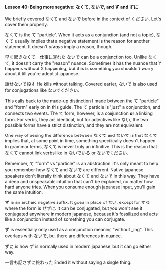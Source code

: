 
#### Lesson 40: Being more negative: なくて, ないで, and ず and ずに


We briefly covered なくて and ないで before in the context of ください. Let's cover them properly.


なくて is the て "particle". When it acts as a conjunction (and not a topic), なくて usually implies that a negative statement is the reason for another statement. It doesn't *always* imply a reason, though.


早く起きなくて　仕事に遅れた
ないで can be a conjunction too. Unlike なくて, it doesn't carry the "reason" nuance. Sometimes it has the nuance that Y happens without X happening, but this is something you shouldn't worry about it till you're adept at japanese.


話せないで殺す He kills without talking.
Covered earlier, ないで is also used for conjugations like ないでください.


This calls back to the made-up distinction I made between the て "particle" and "form" early on in this guide. The て particle is "just" a conjunction, and connects two events. The て form, however, is a conjunction **or** a linking form. For verbs, they are identical, but for adjectives like ない, the two possible forms have a strict distinction, and they are not equivalent.


One way of seeing the difference between なくて and ないで is that なくて implies that, at some point in time, something specifically doesn't happen. In grammar terms, なくて is never truly an infinitive. This is the reason that なくて cannot link verbs like in ないでいる or ないでください.


Remember, て "form" vs "particle" is an abstraction. It's only meant to help you remember how なくて and ないで are different. Native japanese speakers don't literally think about なくて and ないで in this way. They have a deep and unspeakable intuition that can't be explained, no matter how hard anyone tries. When you consume enough japanese input, you'll gain the same intuition.


ず is an archaic negative suffix. It goes in place of ない, except for する where the form is せずに. It can be conjugated, but you won't see it conjugated anywhere in modern japanese, because it's fossilized and acts like a conjunction instead of something you can conjugate.


ず is essentially only used as a conjunction meaning "without \_ing". This overlaps with ないで, but there are differences in nuance.


ずに is how ず is normally used in modern japanese, but it can go either way.


一言も話さずに終わった Ended it without saying a single thing.
